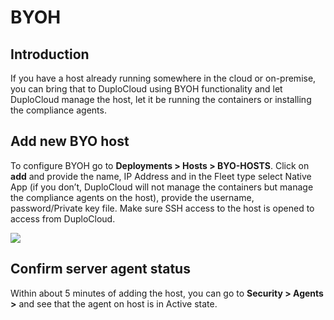 # BYOH

## Introduction <a href="#0-toc-title" id="0-toc-title"></a>

If you have a host already running somewhere in the cloud or on-premise, you can bring that to DuploCloud using BYOH functionality and let DuploCloud manage the host, let it be running the containers or installing the compliance agents.

## Add new BYO host <a href="#1-toc-title" id="1-toc-title"></a>

To configure BYOH go to **Deployments > Hosts > BYO-HOSTS**. Click on **add** and provide the name, IP Address and in the Fleet type select Native App (if you don’t, DuploCloud will not manage the containers but manage the compliance agents on the host), provide the username, password/Private key file. Make sure SSH access to the host is opened to access from DuploCloud.

![](<../.gitbook/assets/Screen Shot 2022-06-24 at 4.17.53 PM.png>)

## Confirm server agent status <a href="#2-toc-title" id="2-toc-title"></a>

Within about 5 minutes of adding the host, you can go to **Security > Agents >** and see that the agent on host is in Active state.
